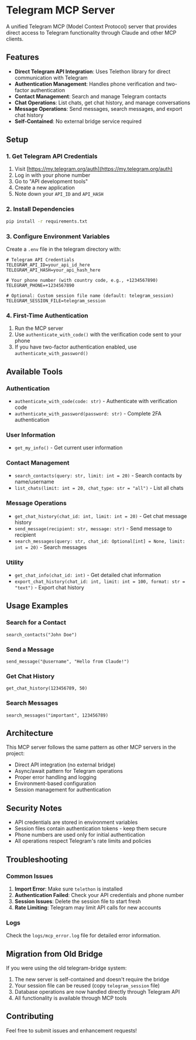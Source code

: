 # Telegram MCP Server

A unified Telegram MCP (Model Context Protocol) server that provides direct access to Telegram functionality through Claude and other MCP clients.

## Features

- **Direct Telegram API Integration**: Uses Telethon library for direct communication with Telegram
- **Authentication Management**: Handles phone verification and two-factor authentication
- **Contact Management**: Search and manage Telegram contacts
- **Chat Operations**: List chats, get chat history, and manage conversations
- **Message Operations**: Send messages, search messages, and export chat history
- **Self-Contained**: No external bridge service required

## Setup

### 1. Get Telegram API Credentials

1. Visit [https://my.telegram.org/auth](https://my.telegram.org/auth)
2. Log in with your phone number
3. Go to "API development tools"
4. Create a new application
5. Note down your `API_ID` and `API_HASH`

### 2. Install Dependencies

```bash
pip install -r requirements.txt
```

### 3. Configure Environment Variables

Create a `.env` file in the telegram directory with:

```env
# Telegram API Credentials
TELEGRAM_API_ID=your_api_id_here
TELEGRAM_API_HASH=your_api_hash_here

# Your phone number (with country code, e.g., +1234567890)
TELEGRAM_PHONE=+1234567890

# Optional: Custom session file name (default: telegram_session)
TELEGRAM_SESSION_FILE=telegram_session
```

### 4. First-Time Authentication

1. Run the MCP server
2. Use `authenticate_with_code()` with the verification code sent to your phone
3. If you have two-factor authentication enabled, use `authenticate_with_password()`

## Available Tools

### Authentication
- `authenticate_with_code(code: str)` - Authenticate with verification code
- `authenticate_with_password(password: str)` - Complete 2FA authentication

### User Information
- `get_my_info()` - Get current user information

### Contact Management
- `search_contacts(query: str, limit: int = 20)` - Search contacts by name/username
- `list_chats(limit: int = 20, chat_type: str = "all")` - List all chats

### Message Operations
- `get_chat_history(chat_id: int, limit: int = 20)` - Get chat message history
- `send_message(recipient: str, message: str)` - Send message to recipient
- `search_messages(query: str, chat_id: Optional[int] = None, limit: int = 20)` - Search messages

### Utility
- `get_chat_info(chat_id: int)` - Get detailed chat information
- `export_chat_history(chat_id: int, limit: int = 100, format: str = "text")` - Export chat history

## Usage Examples

### Search for a Contact
```
search_contacts("John Doe")
```

### Send a Message
```
send_message("@username", "Hello from Claude!")
```

### Get Chat History
```
get_chat_history(123456789, 50)
```

### Search Messages
```
search_messages("important", 123456789)
```

## Architecture

This MCP server follows the same pattern as other MCP servers in the project:
- Direct API integration (no external bridge)
- Async/await pattern for Telegram operations
- Proper error handling and logging
- Environment-based configuration
- Session management for authentication

## Security Notes

- API credentials are stored in environment variables
- Session files contain authentication tokens - keep them secure
- Phone numbers are used only for initial authentication
- All operations respect Telegram's rate limits and policies

## Troubleshooting

### Common Issues

1. **Import Error**: Make sure `telethon` is installed
2. **Authentication Failed**: Check your API credentials and phone number
3. **Session Issues**: Delete the session file to start fresh
4. **Rate Limiting**: Telegram may limit API calls for new accounts

### Logs

Check the `logs/mcp_error.log` file for detailed error information.

## Migration from Old Bridge

If you were using the old telegram-bridge system:

1. The new server is self-contained and doesn't require the bridge
2. Your session file can be reused (copy `telegram_session` file)
3. Database operations are now handled directly through Telegram API
4. All functionality is available through MCP tools

## Contributing

Feel free to submit issues and enhancement requests!